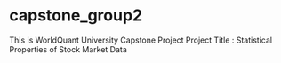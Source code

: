 # capstone_group2

This is WorldQuant University Capstone Project 
Project Title : Statistical Properties of Stock Market Data

